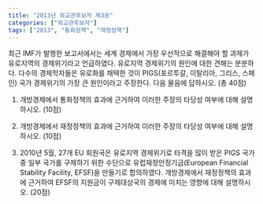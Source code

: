 ```yaml
---
title: "2013년 외교관후보자 제3문"
categories: ["외교관후보자"]
tags: ["2013", "통화정책", "재정정책"]
---
```


최근 IMF가 발행한 보고서에서는 세계 경제에서 가장 우선적으로 해결해야 할 과제가 유로지역의 경제위기라고 언급하였다. 유로지역 경제위기의 원인에 대한 견해는 분분하다. 다수의 경제학자들은 유로화를 채택한 것이 PIGS(포르투갈, 이탈리아, 그리스, 스페인) 국가 경제위기의 가장 큰 원인이라고 주장한다. 다음 물음에 답하시오. (총 40점)

1) 개방경제에서 통화정책의 효과에 근거하여 이러한 주장의 타당성 여부에 대해 설명하시오. (10점)

2) 개방경제에서 재정정책의 효과에 근거하여 이러한 주장의 타당성 여부에 대해 설명하시오. (10점)

3) 2010년 5월, 27개 EU 회원국은 유로지역 경제위기로 타격을 많이 받은 PIGS 국가 중 일부 국가를 구제하기 위한 수단으로 유럽재정안정기금(European Financial Stability Facility, EFSF)을 만들기로 합의하였다. 개방경제에서 재정정책의 효과에 근거하여 EFSF의 지원금이 구제대상국의 경제에 미치는 영향에 대해 설명하시오. (20점)
